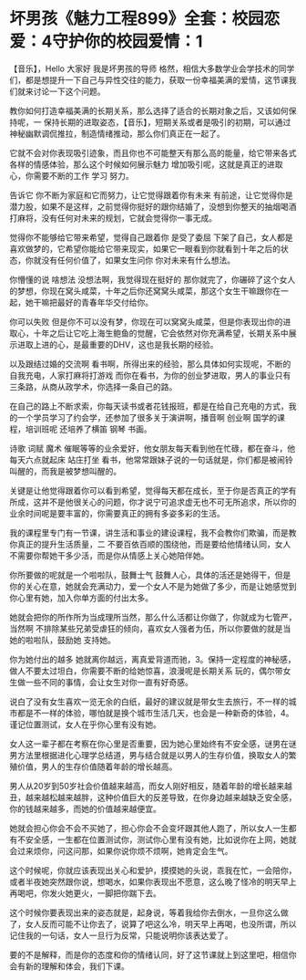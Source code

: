 # 坏男孩《魅力工程899》全套：校园恋爱：4守护你的校园爱情：1

【音乐】，Hello 大家好 我是坏男孩的导师 格然，相信大多数学业会学技术的同学们，都是想提升一下自己与异性交往的能力，获取一份幸福美满的爱情，这节课我们就来讨论一下这个问题。

教你如何打造幸福美满的长期关系，那么选择了适合的长期对象之后，又该如何保持呢，一 保持长期的进取姿态，【音乐】，短期关系或者是吸引的初期，可以通过神秘幽默调侃推拉，制造情绪推动，那么你们真正在一起了。

它就不会对你表现吸引迹象，而且你也不可能整天有那么高的能量，给它带来各式各样的情感体验，那么这个时候如何展示魅力 增加吸引呢，这就是真正的进取心，你需要不断的工作 学习 努力。

告诉它 你不断为家庭和它而努力，让它觉得跟着你有未来 有前途，让它觉得你是潜力股，如果不是这样，之前觉得你挺好的跟你结婚了，没想到你整天的抽烟喝酒 打麻将，没有任何对未来的规划，它就会觉得你一事无成。

觉得你不能够给它带来希望，觉得自己跟着你 是受了委屈 下架了自己，女人都是喜欢做梦的，它希望你能给它带来现实，如果它一眼看到你就看到十年之后的状态，你就没有任何价值了，如果女生问你 你对未来有什么想法。

你懵懂的说 啥想法 没想法啊，我觉得现在挺好的 那你就完了，你碾碎了这个女人的梦想，你现在窝头咸菜，十年之后你还窝窝头咸菜，那这个女生干嘛跟你在一起，她干嘛把最好的青春年华交付给你。

你可以失败 但是你不可以没有梦，你现在可以窝窝头咸菜，但是你表现出你的进取心，十年之后让它吃上海生鲍鱼的觉醒，它会依然对你充满希望，长期关系中展示进取上进的心，是最重要的DHV，这也是我长期的经验。

以及跟结过婚的交流啊 看书啊，所得出来的经验，那么具体如何实现呢，不断的自我充电，人家打麻将打游戏 而你在看书，为你的创业梦进取，男人的事业只有三条路，从商从政学术，你选择一条自己的路。

在自己的路上不断求索，你每天读书或者花钱报班，都是在给自己充电的方式，我的一个学员学习了约会学，还参加了很多关于演讲啊，播音啊 创业啊 国学的课程，培训班呢 还培养了横笛 钢琴 书画。

诗歌 词赋 魔术 催眠等等的业余爱好，他女朋友每天看到他在忙碌，都在奋斗，他每天六点就起床 站庄打坐 看书，他常常跟妹子说的一句话就是，你们都是被闹铃叫醒的，而我是被梦想叫醒的。

关键是让他觉得跟着你可以看到希望，觉得每天都在成长，至于你是否真正的学有所成，这并不是他很关心的问题，你才说宁可追求虚无也不可无所追求，所以你的业余时间呢是要丰富的，你需要真正的拥有多姿多彩的生活。

我的课程里专门有一节课，讲生活和事业的建设课程，我不会教你们欺骗，而是教你真正的提升生活质量，二 不要百依百顺的围绕他，而是要给他情绪认同，女人不需要你帮她干多少活，而是你从情感上关心她陪伴她。

你所要做的呢就是一个啦啦队，鼓舞士气 鼓舞人心，具体的活还是她得干，但是你的关心在意，她就会充满动力，爱一个女人不是为她做了多少，而是让她感觉到你心里有她，加入你单方面的付出太多。

她就会把你的所作所为当成理所当然，那么什么活都让你做了，你就成为七管严，当然啊 不排除某些兄弟受虐狂的倾向，喜欢女人强者为伍，所以你要做的就是当她的啦啦队，鼓励她 支持她。

你为她付出的越多 她就离你越远，离真爱背道而驰，3。保持一定程度的神秘感，做人不要太过坦白，你需要不断的给她惊喜，浪漫呢是长期关系 玩的，偶尔带女生做一些不同的事情，会让女生对你一直有好奇感。

说白了没有女生喜欢一览无余的白纸，最好的建议就是带女生去旅行，不一样的城市都是不一样的体验，哪怕就是换个城市生活几天，也会是一种新奇的体验，4。谨记位置测试，女人在乎你心里有没有她。

女人这一辈子都在考察在你心里是否重要，因为她心里始终有不安全感，谜男在谜男方法里根据进化心理学总结道，男与结合就是以男人的生存价值，换取女人的繁殖价值，男人的生存价值随着年龄的增长越高。

男人从20岁到50岁社会价值越来越高，而女人刚好相反，随着年龄的增长越来越丑，越来越松越来越胖，这种价值巨大的反差导致，在你身边越来越缺乏安全感，你的钱越来越多，而她的价值越来越便宜。

她就会担心你会不会不买她了，担心你会不会变坏跟其他人跑了，所以女人一生都有不安全感，一生都在位置测试你，测试你心里有没有她，比如说你在上网，她就会过来烦你，问这问那，如果你说你烦不烦啊，她肯定会生气。

这个时候呢，你就应该表现出关心和爱护，摸摸她的头说，乖我在忙，一会陪你，或者半夜她突然跟你说，想喝水，如果你表现出不愿意，这么晚了怪冷的明天早上再喝吧，你发火她更火，一脚把你踹下去。

这个时候你要表现出来的姿态就是，起身说，等着我给你去倒水，一旦你这么做了，女人反而可能不让你去了，说算了吧这么冷，明天早上再喝，也没所谓，所以记住我的一句话，女人一旦行为反常，只能说明你该表达爱了。

要的不是解释，而是你的态度和你的情绪认同，好了这节课就上到这里吧，相信你会有新的理解和体会，我们下课。